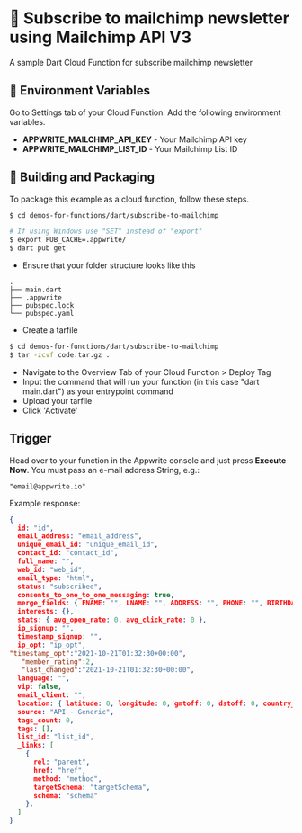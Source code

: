 # 📧 Subscribe to mailchimp newsletter using Mailchimp API V3

A sample Dart Cloud Function for subscribe mailchimp newsletter

## 📝 Environment Variables

Go to Settings tab of your Cloud Function. Add the following environment variables.

- **APPWRITE_MAILCHIMP_API_KEY** - Your Mailchimp API key
- **APPWRITE_MAILCHIMP_LIST_ID** - Your Mailchimp List ID

## 🚀 Building and Packaging

To package this example as a cloud function, follow these steps.

```bash
$ cd demos-for-functions/dart/subscribe-to-mailchimp

# If using Windows use "SET" instead of "export"
$ export PUB_CACHE=.appwrite/
$ dart pub get
```

- Ensure that your folder structure looks like this

```
.
├── main.dart
├── .appwrite
├── pubspec.lock
└── pubspec.yaml
```

- Create a tarfile

```bash
$ cd demos-for-functions/dart/subscribe-to-mailchimp
$ tar -zcvf code.tar.gz .
```

- Navigate to the Overview Tab of your Cloud Function > Deploy Tag
- Input the command that will run your function (in this case "dart main.dart") as your entrypoint command
- Upload your tarfile
- Click 'Activate'

## Trigger

Head over to your function in the Appwrite console and just press **Execute Now**.
You must pass an e-mail address String, e.g.:

```
"email@appwrite.io"
```

Example response:

```json
{
  id: "id",
  email_address: "email_address",
  unique_email_id: "unique_email_id",
  contact_id: "contact_id",
  full_name: "",
  web_id: "web_id",
  email_type: "html",
  status: "subscribed",
  consents_to_one_to_one_messaging: true,
  merge_fields: { FNAME: "", LNAME: "", ADDRESS: "", PHONE: "", BIRTHDAY: "" },
  interests: {},
  stats: { avg_open_rate: 0, avg_click_rate: 0 },
  ip_signup: "",
  timestamp_signup: "",
  ip_opt: "ip_opt",
"timestamp_opt":"2021-10-21T01:32:30+00:00",
   "member_rating":2,
   "last_changed":"2021-10-21T01:32:30+00:00",
  language: "",
  vip: false,
  email_client: "",
  location: { latitude: 0, longitude: 0, gmtoff: 0, dstoff: 0, country_code: "", timezone: "" },
  source: "API - Generic",
  tags_count: 0,
  tags: [],
  list_id: "list_id",
  _links: [
    {
      rel: "parent",
      href: "href",
      method: "method",
      targetSchema: "targetSchema",
      schema: "schema"
    },
  ]
}
```
